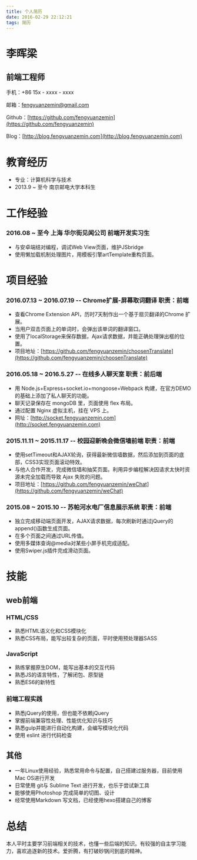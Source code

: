 ```yaml
---
title: 个人简历
date: 2016-02-29 22:12:21
tags: 简历
---
```

# 李晖梁
## 前端工程师

手机：+86 15x - xxxx - xxxx

邮箱：fengyuanzemin@gmail.com

Github：[https://github.com/fengyuanzemin](https://github.com/fengyuanzemin)

Blog：[http://blog.fengyuanzemin.com](http://blog.fengyuanzemin.com)

<!--more-->

# 教育经历
* 专业：计算机科学与技术
* 2013.9 ~ 至今  南京邮电大学本科生

# 工作经验
### 2016.08 ~ 至今  上海  华尔街见闻公司  前端开发实习生* 与安卓端结对编程，调试Web View页面，维护JSbridge
* 使用懒加载机制处理图片，用模板引擎artTemplate重构页面。

# 项目经验

### 2016.07.13 ~ 2016.07.19  --  Chrome扩展-屏幕取词翻译    职责：前端* 查看Chrome Extension API，历时7天制作出一个基于扇贝翻译的Chrome 扩展。
* 当用户双击页面上的单词时，会弹出该单词的翻译窗口。
* 使用了localStorage来保存数据，Ajax请求数据，并能正确处理弹出框的位置。
* 项目地址：[https://github.com/fengyuanzemin/choosenTranslate](https://github.com/fengyuanzemin/choosenTranslate)


### 2016.05.18 ~ 2016.5.27  --  在线多人聊天室    职责：前后端* 用 Node.js+Express+socket.io+mongoose+Webpack 构建，在官方DEMO的基础上添加了私人聊天的功能。
* 聊天记录保存在 mongoDB 里，页面使用 flex 布局。
* 通过配置 Nginx 虚拟主机，挂在 VPS 上。 
* 网址：[http://socket.fengyuanzemin.com](http://socket.fengyuanzemin.com)

### 2015.11.11 ~ 2015.11.17  --  校园迎新晚会微信墙前端    职责：前端* 使用setTimeout和AJAX轮询，获得最新微信墙数据，然后添加到页面的底部，CSS3实现页面滚动特效。
* 与他人合作开发，完成微信墙和抽奖页面。利用异步编程解决因请求太快时资源未完全加载而导致 Ajax 失败的问题。
* 项目地址：[https://github.com/fengyuanzemin/weChat](https://github.com/fengyuanzemin/weChat)### 2015.08 ~ 2015.10  --  苏帕河水电厂信息展示系统   职责：前端* 独立完成移动端页面开发，AJAX请求数据，每次刷新时通过jQuery的append()函数生成页面。
* 在多个页面之间通过URL传值。
* 使用多媒体查询@media对某些小屏手机完成适配。
* 使用Swiper.js插件完成滑动页面。 

# 技能
## web前端

### HTML/CSS
* 熟悉HTML语义化和CSS模块化
* 熟悉CSS布局，能写出较复杂的页面，平时使用预处理器SASS

### JavaScript
* 熟练掌握原生DOM，能写出基本的交互代码
* 熟悉JS的语言特性，了解闭包、原型链
* 熟悉ES6的新特性

### 前端工程实践 
*  熟悉jQuery的使用，但也能不依赖jQuery 
* 掌握前端兼容性处理、性能优化知识与技巧
* 熟悉gulp并能进行自动化构建，会编写模块化代码
* 使用 eslint 进行代码检查

## 其他
* 一年Linux使用经验，熟悉常用命令与配置，自己搭建过服务器，目前使用Mac OS进行开发
* 日常使用 git与 Sublime Text 进行开发，也乐于尝试新工具
* 能够使用Photoshop 完成简单的切图、设计
* 经常使用Markdown 写文档，已经使用hexo搭建自己的博客

# 总结
本人平时主要学习前端相关的技术，也懂一些后端的知识。有较强的自主学习能力，喜欢追逐新的技术。爱折腾，有打破砂锅问到底的精神。



